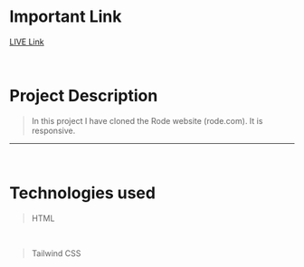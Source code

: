 # Important Link

[LIVE Link](https://rode-ui.netlify.app/)

<br>

# Project Description
> In this project I have cloned the Rode website (rode.com). It is responsive.

*** 
<br>


# Technologies used
> HTML
<br>

> Tailwind CSS
